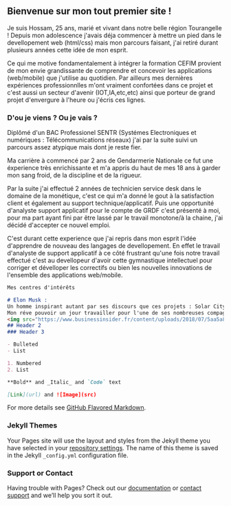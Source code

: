 ## Bienvenue sur mon tout premier site !

Je suis Hossam, 25 ans, marié et vivant dans notre belle région Tourangelle ! Depuis mon adolescence j'avais déja commencer à mettre un pied dans le devellopement web (html/css) mais mon parcours faisant, j'ai retiré durant plusieurs années cette idée de mon esprit.

Ce qui me motive fondamentalement à intégrer la formation CEFIM provient de mon envie grandissante de comprendre et concevoir les applications (web/mobile) que j'utilise au quotidien. Par ailleurs mes dernières expériences professionnlles m'ont vraiment confortées dans ce projet et c'est aussi un secteur d'avenir (IOT,IA,etc,etc) ainsi que porteur de grand projet d'envergure à l'heure ou j'écris ces lignes.

### D'ou je viens ? Ou je vais ?
Diplômé d'un BAC Professionel SENTR (Systémes Electroniques et numériques : Télécommunications réseaux) j'ai par la suite suivi un parcours assez atypique mais dont je reste fier.

Ma carrière à commencé par 2 ans de Gendarmerie Nationale ce fut une éxperience très enrichissante et m'a appris du haut de mes 18 ans à garder mon sang froid, de la discipline et de la rigueur.

Par la suite j'ai effectué 2 années de technicien service desk dans le domaine de la monétique, c'est ce qui m'a donné le gout à la satisfaction client et également au support technique/applicatif.
Puis une opportunité d'analyste support applicatif pour le compte de GRDF c'est présenté à moi, pour ma part ayant fini par être lassé par le travail monotone/à la chaine, j'ai décidé d'accepter ce nouvel emploi. 

C'est durant cette experience que j'ai repris dans mon esprit l'idée d'apprendre de nouveau des langages de devellopement. En effet le travail d'analyste de support applicatif à ce côté frustrant qu'une fois notre travail effectué c'est au devellopeur d'avoir cette gymnastique intellectuel pour corriger et dévelloper les correctifs ou bien les nouvelles innovations de l'ensemble des applications web/mobile.


```markdown
Mes centres d'intérêts

# Elon Musk :
Un homme inspirant autant par ses discours que ces projets : Solar City, Tesla, SpaceX, Hyperloop, etc
Mon réve pouvoir un jour travailler pour l'une de ses nombreuses compagnies 
<img src="https://www.businessinsider.fr/content/uploads/2018/07/5aa5a87cbe4120ce5f8b4653-1920-1240-785x589.jpg" alt="Elon Musk" />
## Header 2
### Header 3

- Bulleted
- List

1. Numbered
2. List

**Bold** and _Italic_ and `Code` text

[Link](url) and ![Image](src)
```

For more details see [GitHub Flavored Markdown](https://guides.github.com/features/mastering-markdown/).

### Jekyll Themes

Your Pages site will use the layout and styles from the Jekyll theme you have selected in your [repository settings](https://github.com/giornogiovanna37/EL-HAIMAR-Hossam/settings). The name of this theme is saved in the Jekyll `_config.yml` configuration file.

### Support or Contact

Having trouble with Pages? Check out our [documentation](https://help.github.com/categories/github-pages-basics/) or [contact support](https://github.com/contact) and we’ll help you sort it out.
